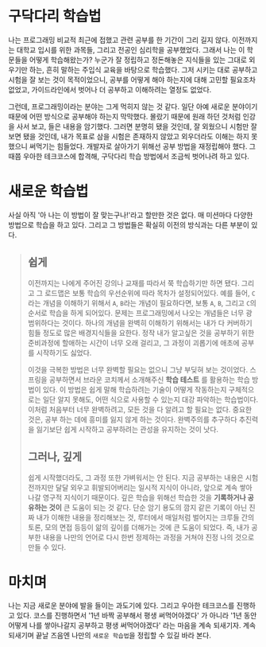 # 구닥다리 학습법
나는 프로그래밍 비교적 최근에 접했고 관련 공부를 한 기간이 그리 길지 않다.
이전까지는 대학교 입시를 위한 과목들, 그리고 전공인 심리학을 공부했었다.
그래서 나는 이 학문들을 어떻게 학습해왔는가?
누군가 잘 정립하고 정돈해놓은 지식들을 있는 그대로 외우기만 하는, 흔히 말하는 주입식 교육을 바탕으로 학습했다.
그저 시키는 대로 공부하고 시험을 잘 보는 것이 목적이었으니, 공부를 어떻게 해야 하는지에 대해 고민할 필요조차 없었고, 가이드라인에서 벗어나 더 공부하고 이해하려는 열정도 없었다.

그런데, 프로그래밍이라는 분야는 그게 먹히지 않는 것 같다.
일단 아예 새로운 분야이기 때문에 어떤 방식으로 공부해야 하는지 막막했다.
몰랐기 때문에 원래 하던 것처럼 인강을 사서 보고, 들은 내용을 암기했다.
그러면 분명히 됐을 것인데, 잘 외웠으니 시험만 잘 보면 됐을 것인데, 내가 목표로 삼을 시험은 존재하지 않았고 외우더라도 이해는 하지 못했으니 써먹기는 힘들었다.
개발자로 살아가기 위해선 공부 방법을 재정립해야 했다.
그때쯤 우아한 테크코스에 합격해, 구닥다리 학습 방법에서 조금씩 벗어나려 하고 있다.

# 새로운 학습법
사실 아직 '아 나는 이 방법이 잘 맞는구나!'라고 할만한 것은 없다.
매 미션마다 다양한 방법으로 학습을 하고 있다.
그리고 그 방법들은 확실히 이전의 방식과는 다른 부분이 있다.
    
> ## 쉽게 
> 이전까지는 나에게 주어진 강의나 교재를 따라서 쭉 학습하기만 하면 됐다. 
> 그리고 그 로드맵은 보통 학습의 우선순위에 따라 목차가 설정되어있다.
> 예를 들어, `C`라는 개념을 이해하기 위해서 `A`, `B`라는 개념이 필요하다면, 보통 `A`, `B`, 그리고 `C`의 순서로 학습을 하게 되어있다.
> 문제는 프로그래밍에서 나오는 개념들은 너무 광범위하다는 것이다.
> 하나의 개념을 완벽히 이해하기 위해서는 내가 다 커버하기 힘들 정도로 많은 배경지식들을 요한다.
> 정작 내가 알고싶은 것을 공부하기 위한 준비과정에 할애하는 시간이 너무 오래 걸리고, 그 과정이 괴롭기에 애초에 공부를 시작하기도 싫었다.
>
> 이것을 극복한 방법은 너무 완벽할 필요는 없으니 그냥 부딪혀 보는 것이었다.
> 스프링을 공부하면서 브라운 코치께서 소개해주신 __학습 테스트__ 를 활용하는 학습 방법이 있다.
> 이 방법은 쉽게 말해 학습하려는 기술이 어떻게 작동하는지 구체적으로는 일단 알지 못해도, 어떤 식으로 사용할 수 있는지 대강 파악하는 학습법이다.
> 이처럼 처음부터 너무 완벽하려고, 모든 것을 다 알려고 할 필요는 없다.
> 중요한 것은, 공부 하는 데에 흥미를 잃지 않게 하는 것이다.
> 완벽주의를 추구하다 추진력을 잃기보단 쉽게 시작하고 공부하려는 관성을 유지하는 것이 낫다.
>
> ## 그러나, 깊게
> 쉽게 시작했더라도, 그 과정 또한 가벼워서는 안 된다.
> 지금 공부하는 내용은 시험 전까지만 달달 외우고 휘발되어버리는 일시적 지식이 아니라, 앞으로 계속 쌓아나갈 영구적 지식이기 때문이다.
> 깊은 학습을 위해선 학습한 것을 __기록하거나 공유하는 것이__ 큰 도움이 되는 것 같다.
> 단순 암기 용도의 깜지 같은 기록이 아닌 진짜 내가 이해한 내용을 정리해보는 것, 루터에서 매일처럼 벌어지는 크루들 간의 토론, 모의 면접 등등이 앎의 깊이를 더해가는 것에 큰 도움이 되었다.
> 즉, 내가 공부한 내용을 나만의 언어로 다시 한번 정제하는 과정을 거쳐야 진정 나의 것으로 만들 수 있다. 

# 마치며 
나는 지금 새로운 분야에 발을 들이는 과도기에 있다. 그리고 우아한 테크코스를 진행하고 있다.
코스를 진행하면서 '1년 바짝 공부해서 평생 써먹어야겠다' 가 아니라 '1년 동안 어떻게 나를 쌓아나갈지 공부하고 평생 써먹어야겠다' 라는 마음을 계속 되새기자.
계속 되새기며 끝날 즈음엔 나만의 `새로운 학습법`을 정립할 수 있길 바라 본다.